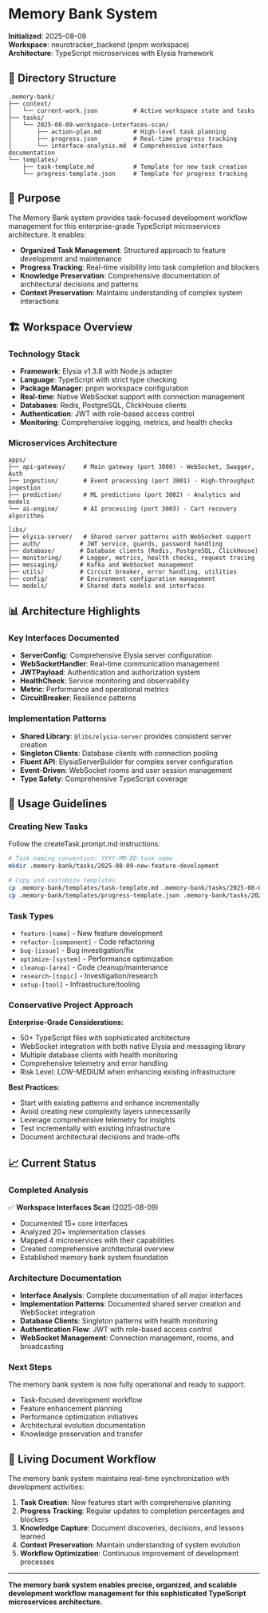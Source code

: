 # Memory Bank System

**Initialized**: 2025-08-09  
**Workspace**: neurotracker_backend (pnpm workspace)  
**Architecture**: TypeScript microservices with Elysia framework

## 📁 Directory Structure

```
.memory-bank/
├── context/
│   └── current-work.json          # Active workspace state and tasks
├── tasks/
│   └── 2025-08-09-workspace-interfaces-scan/
│       ├── action-plan.md         # High-level task planning
│       ├── progress.json          # Real-time progress tracking
│       └── interface-analysis.md  # Comprehensive interface documentation
└── templates/
    ├── task-template.md           # Template for new task creation
    └── progress-template.json     # Template for progress tracking
```

## 🎯 Purpose

The Memory Bank system provides task-focused development workflow management for this enterprise-grade TypeScript microservices architecture. It enables:

- **Organized Task Management**: Structured approach to feature development and maintenance
- **Progress Tracking**: Real-time visibility into task completion and blockers
- **Knowledge Preservation**: Comprehensive documentation of architectural decisions and patterns
- **Context Preservation**: Maintains understanding of complex system interactions

## 🏗️ Workspace Overview

### Technology Stack

- **Framework**: Elysia v1.3.8 with Node.js adapter
- **Language**: TypeScript with strict type checking
- **Package Manager**: pnpm workspace configuration
- **Real-time**: Native WebSocket support with connection management
- **Databases**: Redis, PostgreSQL, ClickHouse clients
- **Authentication**: JWT with role-based access control
- **Monitoring**: Comprehensive logging, metrics, and health checks

### Microservices Architecture

```
apps/
├── api-gateway/     # Main gateway (port 3000) - WebSocket, Swagger, Auth
├── ingestion/       # Event processing (port 3001) - High-throughput ingestion
├── prediction/      # ML predictions (port 3002) - Analytics and models
└── ai-engine/       # AI processing (port 3003) - Cart recovery algorithms

libs/
├── elysia-server/   # Shared server patterns with WebSocket support
├── auth/           # JWT service, guards, password handling
├── database/       # Database clients (Redis, PostgreSQL, ClickHouse)
├── monitoring/     # Logger, metrics, health checks, request tracing
├── messaging/      # Kafka and WebSocket management
├── utils/          # Circuit breaker, error handling, utilities
├── config/         # Environment configuration management
└── models/         # Shared data models and interfaces
```

## 📊 Architecture Highlights

### Key Interfaces Documented

- **ServerConfig**: Comprehensive Elysia server configuration
- **WebSocketHandler**: Real-time communication management
- **JWTPayload**: Authentication and authorization system
- **HealthCheck**: Service monitoring and observability
- **Metric**: Performance and operational metrics
- **CircuitBreaker**: Resilience patterns

### Implementation Patterns

- **Shared Library**: `@libs/elysia-server` provides consistent server creation
- **Singleton Clients**: Database clients with connection pooling
- **Fluent API**: ElysiaServerBuilder for complex server configuration
- **Event-Driven**: WebSocket rooms and user session management
- **Type Safety**: Comprehensive TypeScript coverage

## 🔧 Usage Guidelines

### Creating New Tasks

Follow the createTask.prompt.md instructions:

```bash
# Task naming convention: YYYY-MM-DD-task-name
mkdir .memory-bank/tasks/2025-08-09-new-feature-development

# Copy and customize templates
cp .memory-bank/templates/task-template.md .memory-bank/tasks/2025-08-09-new-feature-development/action-plan.md
cp .memory-bank/templates/progress-template.json .memory-bank/tasks/2025-08-09-new-feature-development/progress.json
```

### Task Types

- `feature-[name]` - New feature development
- `refactor-[component]` - Code refactoring
- `bug-[issue]` - Bug investigation/fix
- `optimize-[system]` - Performance optimization
- `cleanup-[area]` - Code cleanup/maintenance
- `research-[topic]` - Investigation/research
- `setup-[tool]` - Infrastructure/tooling

### Conservative Project Approach

**Enterprise-Grade Considerations:**

- 50+ TypeScript files with sophisticated architecture
- WebSocket integration with both native Elysia and messaging library
- Multiple database clients with health monitoring
- Comprehensive telemetry and error handling
- Risk Level: LOW-MEDIUM when enhancing existing infrastructure

**Best Practices:**

- Start with existing patterns and enhance incrementally
- Avoid creating new complexity layers unnecessarily
- Leverage comprehensive telemetry for insights
- Test incrementally with existing infrastructure
- Document architectural decisions and trade-offs

## 📈 Current Status

### Completed Analysis

✅ **Workspace Interfaces Scan** (2025-08-09)

- Documented 15+ core interfaces
- Analyzed 20+ implementation classes
- Mapped 4 microservices with their capabilities
- Created comprehensive architectural overview
- Established memory bank system foundation

### Architecture Documentation

- **Interface Analysis**: Complete documentation of all major interfaces
- **Implementation Patterns**: Documented shared server creation and WebSocket integration
- **Database Clients**: Singleton patterns with health monitoring
- **Authentication Flow**: JWT with role-based access control
- **WebSocket Management**: Connection management, rooms, and broadcasting

### Next Steps

The memory bank system is now fully operational and ready to support:

- Task-focused development workflow
- Feature enhancement planning
- Performance optimization initiatives
- Architectural evolution documentation
- Knowledge preservation and transfer

## 🔄 Living Document Workflow

The memory bank system maintains real-time synchronization with development activities:

1. **Task Creation**: New features start with comprehensive planning
2. **Progress Tracking**: Regular updates to completion percentages and blockers
3. **Knowledge Capture**: Document discoveries, decisions, and lessons learned
4. **Context Preservation**: Maintain understanding of system evolution
5. **Workflow Optimization**: Continuous improvement of development processes

---

**The memory bank system enables precise, organized, and scalable development workflow management for this sophisticated TypeScript microservices architecture.**
